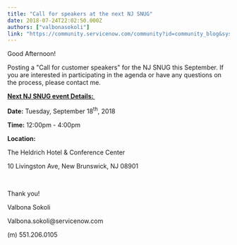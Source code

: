 ```yaml
---
title: "Call for speakers at the next NJ SNUG"
date: 2018-07-24T22:02:50.000Z
authors: ["valbonasokoli"]
link: "https://community.servicenow.com/community?id=community_blog&sys_id=2ea7da74db67dfc0e0e80b55ca961922"
---
```

<p>Good Afternoon! </p>
<p>Posting a &#34;Call for customer speakers&#34; for the NJ SNUG this September. If you are interested in participating in the agenda or have any questions on the process, please contact me.</p>
<p><span style="text-decoration: underline;"><strong>Next NJ SNUG event Details: </strong></span></p>
<p><strong>Date:</strong> Tuesday, September 18<sup>th</sup>, 2018</p>
<p><strong>Time:</strong> 12:00pm - 4:00pm </p>
<p><strong>Location: </strong></p>
<p>The Heldrich Hotel &amp; Conference Center</p>
<p>10 Livingston Ave, New Brunswick, NJ 08901</p>
<p> </p>
<p>Thank you! </p>
<p>Valbona Sokoli </p>
<p>Valbona.sokoli&#64;servicenow.com </p>
<p>(m) 551.206.0105</p>